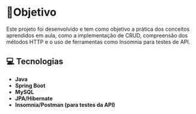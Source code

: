 # 📑Objetivo
Este projeto foi desenvolvido e tem como objetivo a prática dos conceitos aprendidos em aula, como a implementação de CRUD, compreensão dos métodos HTTP e o uso de ferramentas como Insomnia para testes de API. 

## 💻 Tecnologias

- **Java**
- **Spring Boot**
- **MySQL**
- **JPA/Hibernate**
- **Insomnia/Postman (para testes da API)**
